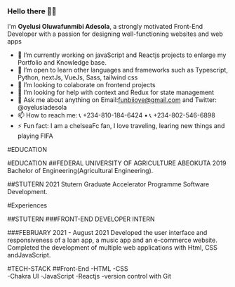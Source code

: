 ### Hello there 👋🏾 


I'm **Oyelusi Oluwafunmibi Adesola**, a strongly motivated Front-End Developer with a passion for designing well-functioning websites and web apps


- 🔭 I’m currently working on javaScript and Reactjs projects to enlarge my Portfolio and Knowledge base.
- 🌱 I’m open to learn other languages and frameworks such as Typescript, Python, nextJs, VueJs, Sass, tailwind css
- 👯 I’m looking to colaborate on frontend projects
- 🤔 I’m looking for help with context and Redux for state management
- 💬 Ask me about anything on Email:funbiioye@gmail.com and Twitter: @oyelusiadesola
- 📫 How to reach me: 📞 +234-810-184-6424 • 📞 +234-802-546-6898
- ⚡ Fun fact: I am a chelseaFc fan, I love traveling, learing new things and playing FIFA

#EDUCATION

  
#EDUCATION
##FEDERAL UNIVERSITY OF AGRICULTURE ABEOKUTA 2019
Bachelor of Engineering(Agricultural Engineering).

##STUTERN 2021
Stutern Graduate Accelerator Programme Software Development.

#Experiences

##STUTERN
###FRONT-END DEVELOPER INTERN

###FEBRUARY 2021 - August 2021
Developed the user interface and responsiveness of a loan app, a music app and an e-commerce website.
Completed the development of multiple web applications with Html, CSS andJavaScript.


#TECH-STACK
##Front-End
-HTML
-CSS	
-Chakra UI
-JavaScript
-Reactjs
-version control with Git
